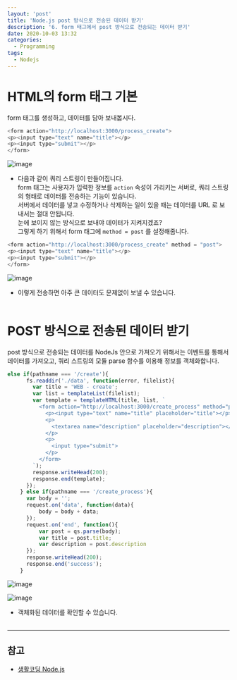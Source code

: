 ```yaml
---
layout: 'post'
title: 'Node.js post 방식으로 전송된 데이터 받기'
description: '6. form 태그에서 post 방식으로 전송되는 데이터 받기'
date: 2020-10-03 13:32
categories:
  - Programming
tags:
  - Nodejs
---
```



# HTML의 form 태그 기본
form 태그를 생성하고, 데이터를 담아 보내봅시다. 


```javascript
<form action="http://localhost:3000/process_create">
<p><input type="text" name="title"></p>
<p><input type="submit"></p>
</form>
```
![image](https://user-images.githubusercontent.com/57790541/94995503-a89f8200-05d9-11eb-816c-c32fc5bc2964.png)

* 다음과 같이 쿼리 스트링이 만들어집니다.   
form 태그는 사용자가 입력한 정보를 `action` 속성이 가리키는 서버로, 쿼리 스트링의 형태로 데이터를 전송하는 기능이 있습니다.   
서버에서 데이터를 넣고 수정하거나 삭제하는 일이 있을 때는 데이터를 URL 로 보내서는 절대 안됩니다.   
눈에 보이지 않는 방식으로 보내야 데이터가 지켜지겠죠?   
그렇게 하기 위해서 form 태그에 `method = post` 를 설정해줍니다. 


```javascript
<form action="http://localhost:3000/process_create" method = "post">
<p><input type="text" name="title"></p>
<p><input type="submit"></p>
</form>
```

![image](https://user-images.githubusercontent.com/57790541/94995656-9d992180-05da-11eb-95e3-8e0aff06f46b.png)


* 이렇게 전송하면 아주 큰 데이터도 문제없이 보낼 수 있습니다. 
<br/><br/>


# POST 방식으로 전송된 데이터 받기
post 방식으로 전송되는 데이터를 NodeJs 안으로 가져오기 위해서는
이벤트를 통해서 데이터를 가져오고, 쿼리 스트링의 모듈 parse 함수를 이용해 정보를 객체화합니다.


```javascript
else if(pathname === '/create'){
      fs.readdir('./data', function(error, filelist){
        var title = 'WEB - create';
        var list = templateList(filelist);
        var template = templateHTML(title, list, `
          <form action="http://localhost:3000/create_process" method="post">
            <p><input type="text" name="title" placeholder="title"></p>
            <p>
              <textarea name="description" placeholder="description"></textarea>
            </p>
            <p>
              <input type="submit">
            </p>
          </form>
        `);
        response.writeHead(200);
        response.end(template);
      });
    } else if(pathname === '/create_process'){
      var body = '';
      request.on('data', function(data){
          body = body + data;
      });
      request.on('end', function(){
          var post = qs.parse(body);
          var title = post.title;
          var description = post.description
      });
      response.writeHead(200);
      response.end('success');
    }
```


![image](https://user-images.githubusercontent.com/57790541/94995797-97577500-05db-11eb-9781-f076144e56ae.png)


![image](https://user-images.githubusercontent.com/57790541/94995808-b3f3ad00-05db-11eb-870e-987c94d5b0cb.png)
* 객체화된 데이터를 확인할 수 있습니다. 
<br/><br/>


***
## 참고
* [생활코딩 Node.js](https://opentutorials.org/course/3332)
